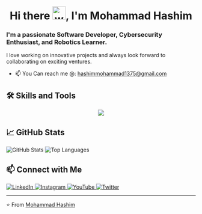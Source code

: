 <h1 align="center">Hi there <img alt="wave" src="https://emojis.slackmojis.com/emojis/images/1588177020/8809/wave_hello.gif?1588177020" width="35">,  I'm Mohammad Hashim</h1>


<h3>I'm a passionate Software Developer, Cybersecurity Enthusiast, and Robotics Learner. </h3>
I love working on innovative projects and always look forward to collaborating on exciting ventures.  


- 📫 You Can reach me @: [hashimmohammad1375@gmail.com](mailto:hashimmohammad1375@gmail.com)  

## 🛠️ Skills and Tools  

<p align="center">
  
  <a href="https://skillicons.dev">
    <img src="https://skillicons.dev/icons?i=java,cpp,c,python,flask,django,linux,flutter,react,nodejs,nextjs,mongodb,mysql,html,css,js,tensorflow,pytorch,arduino,aws,azure" />
  </a>
  
</p>

## 📈 GitHub Stats  

<p align="left">
  <img src="https://github-readme-stats.vercel.app/api?username=mohammadhashim135&show_icons=true&hide_title=true&count_private=true&theme=radical" alt="GitHub Stats" />
  <img src="https://github-readme-stats.vercel.app/api/top-langs/?username=mohammadhashim135&layout=compact&theme=radical" alt="Top Languages" />
</p>

## 📫 Connect with Me  

<p align="left">
  <a href="https://www.linkedin.com/in/mohammad-hashim-07ab362a6">
    <img src="https://img.icons8.com/clouds/100/000000/linkedin.png" alt="LinkedIn" />
  </a>
  <a href="https://www.instagram.com/mohammadhashim.exe/">
    <img src="https://img.icons8.com/clouds/100/000000/instagram.png" alt="Instagram" />
  </a>
  <a href="https://www.youtube.com/@coderesonance">
    <img src="https://img.icons8.com/clouds/100/000000/youtube.png" alt="YouTube"  /> 
  </a>
  <a href="https://www.twitter.com/coderesonance">
    <img src="https://img.icons8.com/clouds/100/000000/x.png" alt="Twitter" />
  </a>
</p>


----

⭐️ From [Mohammad Hashim](https://github.com/mohammadhashim135)  
